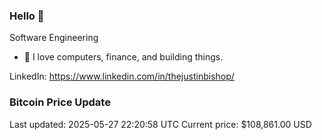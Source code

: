 ### Hello 🤙  

Software Engineering

- 🔭 I love computers, finance, and building things.
  
LinkedIn: https://www.linkedin.com/in/thejustinbishop/  





















































































































































































































































































































































































































































































### Bitcoin Price Update
Last updated: 2025-05-27 22:20:58 UTC
Current price: $108,861.00 USD
